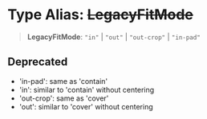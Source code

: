 # Type Alias: ~~LegacyFitMode~~

> **LegacyFitMode**: `"in"` \| `"out"` \| `"out-crop"` \| `"in-pad"`

## Deprecated

- 'in-pad': same as 'contain'
- 'in': similar to 'contain' without centering
- 'out-crop': same as 'cover'
- 'out': similar to 'cover' without centering
